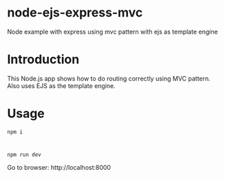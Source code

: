 # node-ejs-express-mvc
Node example with express using mvc pattern with ejs as template engine

# Introduction
This Node.js app shows how to do routing correctly using MVC pattern.  Also uses EJS as the template engine.

# Usage
```
npm i
```
#
```
npm run dev
```

Go to browser: http://localhost:8000

